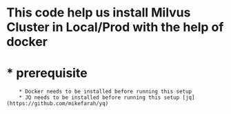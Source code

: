 # This code help us install Milvus Cluster in Local/Prod with the help of docker

# * prerequisite
	 	* Docker needs to be installed before running this setup
	 	* JQ needs to be installed before running this setup [jq](https://github.com/mikefarah/yq)
	